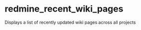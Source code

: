 redmine_recent_wiki_pages
=========================

Displays a list of recently updated wiki pages across all projects
